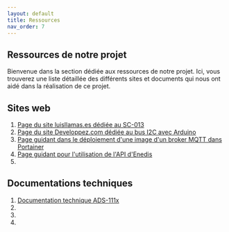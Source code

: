 ```yaml
---
layout: default
title: Ressources
nav_order: 7
---
```


## Ressources de notre projet

Bienvenue dans la section dédiée aux ressources de notre projet. Ici, vous trouverez une liste détaillée des différents sites et documents qui nous ont aidé dans la réalisation de ce projet.

## Sites web

1. [Page du site luisllamas.es dédiée au SC-013](https://www.luisllamas.es/en/arduino-current-sensor-sct-013/)
2. [Page du site Developpez.com dédiée au bus I2C avec Arduino](https://f-leb.developpez.com/tutoriels/arduino/bus-i2c/)
3. [Page guidant dans le déploiement d'une image d'un broker MQTT dans Portainer](https://itbacon.com/2023/08/01/installing-mosquitto-mqtt-in-portainer/)
4. [Page guidant pour l'utilisation de l'API d'Enedis](https://conso.boris.sh/)
5. 

## Documentations techniques

1. [Documentation technique ADS-111x](ads1115_TI_user_manual.pdf)
2. 
3. 
4. 

